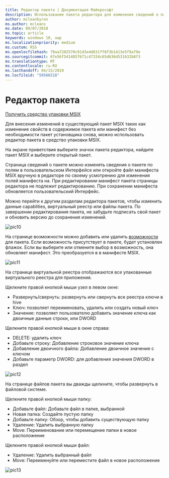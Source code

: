 ```yaml
---
title: Редактор пакета | Документация Майкрософт
description: Использование пакета редактора для изменения сведений о пакете
author: mcleanbyron
ms.author: mcleans
ms.date: 09/07/2018
ms.topic: article
keywords: windows 10, uwp
ms.localizationpriority: medium
ms.custom: RS5
ms.openlocfilehash: 79aa7202570c91d3e4d631ff8f3b1413e5f9a79e
ms.sourcegitcommit: 67e56f5414857671c47334c65d636d531632b8f3
ms.translationtype: MT
ms.contentlocale: ru-RU
ms.lasthandoff: 04/15/2019
ms.locfileid: "59566518"
---
```

# <a name="package-editor"></a>Редактор пакета

<div class="nextstepaction"><p><a class="x-hidden-focus" href="https://www.microsoft.com/en-us/p/msix-packaging-tool/9n5lw3jbcxkf" data-linktype="external">Получить средство упаковки MSIX</a></p></div>
      
Для внесения изменений в существующий пакет MSIX таких как изменение свойств в содержимое пакета или манифест без необходимости пакет установщика снова, можно использовать редактор пакета в средство упаковки MSIX. 

На экране приветствия выберите значок пакета редактора, найдите пакет MSIX и выберите открытый пакет.

Страница сведений о пакете можно изменять сведения о пакете по полям в пользовательском Интерфейсе или откройте файл манифеста MSIX вручную в редакторе по своему усмотрению для изменения полей манифеста на. При редактировании манифест пакета страницы редактора не подлежит редактированию. При сохранении манифеста обновляется пользовательский Интерфейс.

Можно перейти к другим разделам редактора пакетов, чтобы изменить данные capablities, виртуальный реестр или файлы пакета. По завершении редактирования пакета, не забудьте подписать свой пакет и обновить версию до сохранения изменений. 

![pic10](images/pic10.png)

На странице возможности можно добавить или удалить [возможности](https://docs.microsoft.com/en-us/uwp/schemas/appxpackage/uapmanifestschema/element-capability) для пакета. Если возможность присутствует в пакете, будет установлен флажок. Если вы выберите или отмените выбор в возможность, она обновляет манифест. Это преобразуется в <capability> в манифесте MSIX.

![pic11](images/pic11.png)

На странице виртуальной реестра отображаются все упакованные виртуального реестра для приложения. 

Щелкните правой кнопкой мыши узел в левом окне:
- Развернуть/свернуть: развернуть или свернуть все реестра ключи в hive
- Ключ: позволяет переименовать, удалить или создать новый ключ
- Значение: позволяет пользователю добавить значение ключа как двоичные данные строки, или DWORD

Щелкните правой кнопкой мыши в окне справа:
- DELETE: удалить ключ
- Добавьте строку: Добавление строковое значение ключа
- Добавление двоичного файла: Добавление двоичное значение с ключом
- Добавьте параметр DWORD: для добавления значения DWORD в раздел

![pic12](images/pic12.png)

На странице файлов пакета вы дважды щелкните, чтобы развернуть в файловой системе. 

Щелкните правой кнопкой мыши папку:
- Добавьте файл: Добавьте файл в папке, выбранной
- Новая папка: Создайте пустую папку
- Добавьте папку: Обзор, чтобы добавить существующую папку
- Удаление: Удалить выбранную папку
- Move: Переименование или перемещение папки в новое расположение

Щелкните правой кнопкой мыши файл:
- Удаление: Удалить выбранный файл
- Move: Переименуйте или переместите файл в новое расположение

![pic13](images/pic13.png)

